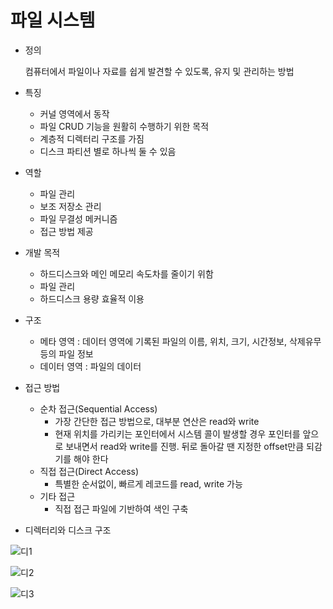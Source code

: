 # 파일 시스템

- 정의
    
    컴퓨터에서 파일이나 자료를 쉽게 발견할 수 있도록, 유지 및 관리하는 방법
    
- 특징
    - 커널 영역에서 동작
    - 파일 CRUD 기능을 원활히 수행하기 위한 목적
    - 계층적 디렉터리 구조를 가짐
    - 디스크 파티션 별로 하나씩 둘 수 있음
    
- 역할
    - 파일 관리
    - 보조 저장소 관리
    - 파일 무결성 메커니즘
    - 접근 방법 제공
    
- 개발 목적
    - 하드디스크와 메인 메모리 속도차를 줄이기 위함
    - 파일 관리
    - 하드디스크 용량 효율적 이용
    
- 구조
    - 메타 영역 : 데이터 영역에 기록된 파일의 이름, 위치, 크기, 시간정보, 삭제유무 등의 파일 정보
    - 데이터 영역 : 파일의 데이터
    
- 접근 방법
    - 순차 접근(Sequential Access)
        - 가장 간단한 접근 방법으로, 대부분 연산은 read와 write
        - 현재 위치를 가리키는 포인터에서 시스템 콜이 발생할 경우 포인터를 앞으로 보내면서 read와 write를 진행. 뒤로 돌아갈 땐 지정한 offset만큼 되감기를 해야 한다
    - 직접 접근(Direct Access)
        - 특별한 순서없이, 빠르게 레코드를 read, write 가능
    - 기타 접근
        - 직접 접근 파일에 기반하여 색인 구축

- 디렉터리와 디스크 구조


![디1](https://user-images.githubusercontent.com/80567996/207548159-4abdaaf8-f24e-4a0e-88ad-113aaf10e3bc.jpg)


![디2](https://user-images.githubusercontent.com/80567996/207548185-f1028086-cd28-49fa-b322-71883d602f84.jpg)


![디3](https://user-images.githubusercontent.com/80567996/207548203-c4dda7e8-08fd-4fc7-b13e-bb52e12c9887.jpg)

